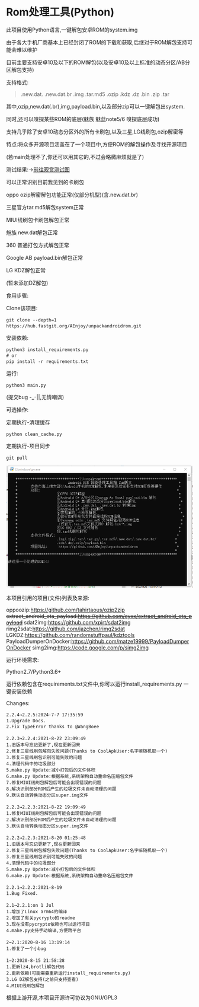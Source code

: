 # Rom处理工具(Python)

此项目使用Python语言,一键解包安卓ROM的system.img

由于各大手机厂商基本上已经封闭了ROM的下载和获取,后继对于ROM解包支持可能会难以维护

目前主要支持安卓10及以下的ROM解包(以及安卓10及以上标准的动态分区/AB分区解包支持)


支持格式:

> .new.dat.  .new.dat.br  .img  .tar.md5  .ozip  .kdz  .dz  .bin  .zip  .tar

其中,ozip,new.dat(.br),img,payload.bin,以及部分zip可以一键解包出system.

同时,还可以嗅探某些ROM的底层(魅族 魅蓝note5/6 嗅探底层成功)

支持几乎除了安卓10动态分区外的所有卡刷包,以及三星,LG线刷包,ozip解密等

特点:将众多开源项目涵盖在了一个项目中,方便ROM的解包操作及寻找开源项目

(若main处理不了,你还可以用其它的,不过会略微麻烦就是了)



测试结果:→[前往观赏测试图](pic)

可以正常识别目前我见到的卡刷包

oppo ozip解密解包功能正常(仅部分机型)(含.new.dat.br)

三星官方tar.md5解包system正常

MIUI线刷包卡刷包解包正常

魅族 new.dat解包正常

360 普通打包方式解包正常

Google AB payload.bin解包正常

LG KDZ解包正常

(暂未添加DZ解包)

食用步骤:

Clone该项目:

```
git clone --depth=1 https://hub.fastgit.org/AEnjoy/unpackandroidrom.git
```

安装依赖:

```shell
python3 install_requirements.py
# or
pip install -r requirements.txt
```

运行:

```shell
python3 main.py
```

(提交bug -_-||,无情嘲讽)

可选操作:

定期执行-清理缓存

```shell
python clean_cache.py
```

定期执行-项目同步

```shell
git pull
```

![img](pic/home.png)

本项目引用的项目(文件)列表及来源:

oppoozip:https://github.com/tahirtaous/ozip2zip
~~extract_android_ota_payload:https://github.com/cyxx/extract_android_ota_payload~~
sdat2img:https://github.com/xpirt/sdat2img
rimg2sdat:https://github.com/jazchen/rimg2sdat
LGKDZ:https://github.com/randomstuffpaul/kdztools
PayloadDumperOnDocker:https://github.com/matze19999/PayloadDumperOnDocker
simg2img:https://code.google.com/p/simg2img

运行环境需求:

Python2.7/Python3.6+

运行依赖包含在requirements.txt文件中,你可以运行install_requirements.py 一键安装依赖

Changes:

```
2.2.4→2.2.5:2024-7-7 17:35:59
1.Upgrade Docs.
2.Fix TypeError thanks to @WangBoee

2.2.3→2.2.4:2021-8-22 23:09:49
1.旧版本号忘记更新了,现在更新回来
2.修复三星线刷包解包失败问题(Thanks to CoolApkUser:名字嘛随机取一个)
3.修复三星线刷包识别可能失败的问题
4.清理代码中的垃圾部分
5.make.py Update:减小打包后的文件体积
6.make.py Update:根据系统,系统架构自动重命名压缩包文件
7.修复MIUI线刷包解包后可能会出现错误的问题
8.解决识别部分ROM后产生的垃圾文件未自动清理的问题
9.默认自动转换动态分区super.img文件

2.2.2→2.2.3:2021-8-22 19:09:49
1.修复MIUI线刷包解包后可能会出现错误的问题
2.解决识别部分ROM后产生的垃圾文件未自动清理的问题
3.默认自动转换动态分区super.img文件

2.2.2→2.2.3:2021-8-20 01:25:48
1.旧版本号忘记更新了,现在更新回来
2.修复三星线刷包解包失败问题(Thanks to CoolApkUser:名字嘛随机取一个)
3.修复三星线刷包识别可能失败的问题
4.清理代码中的垃圾部分
5.make.py Update:减小打包后的文件体积
6.make.py Update:根据系统,系统架构自动重命名压缩包文件

2.2.1→2.2.2:2021-8-19
1.Bug Fixed.

2.1→2.2.1:on 1 Jul
1.增加了Linux arm64的编译
2.增加了有关pycrypto的readme
3.现在没有pycrypto依赖也可以运行项目
4.make.py支持手动编译,方便跨平台

2→2.1:2020-8-16 13:19:14
1.修复了一个小bug

1→2:2020-8-15 21:58:28
1.更新lz4,brotli解包代码
2.更新依赖(可能需要重新运行install_requirements.py)
3.LG DZ解包支持(之前只支持查看)
4.MIUI线刷包解包
```

根据上游开源,本项目开源许可协议为GNU/GPL3
